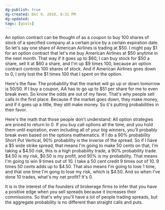 ```yaml
---
dg-publish: true
dg-created: Dec 9, 2018, 8:31 PM
dg-updated: 
tags: [goals]
---
```


An option contract can be thought of as a coupon to buy 100 shares of stock of a specified company at a certain price by a certain expiration date. So let's say one share of American Airlines is trading at $50. I might pay $1 for an option contract that let's me buy American Airlines at $50 anytime in the next month. That way if it goes up to $60, I can buy stock for $50 a share, sell it at $60 a share, and I'm up $9 times 100, because an option contract controls 100 shares of stock. And if American Airlines goes down to 0, I only lost the $1 times 100 that I spent on the option.

Here's the flaw. The probability that the market will go up or down tomorrow is 50/50. If I buy a coupon, AA has to go up to $51 per share for me to even break even. So know the odds are out of my favor. That's why people sell calls in the first place. Because if the market goes down, they make money, and if it goes up a little, they still make money. So it's putting probabilities in their favor.

Here's the math that those people don't understand: All option strategies are priced to return to 0. If you buy call options all the time, and you hold them until expiration, even including all of your big winners, you'll probably break even based on the options mathematics. If I do a 90% probability Short Put Vertical, 90% probability is the inverse of the spread. So if I have a $5 wide strike spread, that means I'm going to make 50 cents on that, I'm taking a $4.50 risk, this is a high probability trade, a 90% probability trade. $4.50 is my risk, $0.50 is my profit, and 90% is my probability. That means I'm going to win 9 times out of 10. I take a 50 cent credit 9 times out of 10. 9 times 50 cents adds up to $4.50. That also means I'm going to lose 1 time, and that one time I'm gong to lose my risk, which is $4.50. And so when I've done 10 trades, what's my net profit? It's 0.

It is in the interest of the founders of brokerage firms to infer that you have a positive edge when you sell spreads because it increases their commissions. So that's why you'll have a lot of people trading spreads, but the aggregate probability is no different than straight calls and puts.